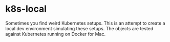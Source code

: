 # k8s-local

Sometimes you find weird Kubernetes setups. This is an attempt to create a local dev environment
simulating these setups.
The objects are tested against Kubernetes running on Docker for Mac.
